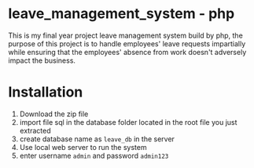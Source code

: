 # leave_management_system - php
This is my final year project leave management system build by php, the purpose of this project is to handle employees' leave requests impartially while ensuring that the employees' absence from work doesn't adversely impact the business.

# Installation
1. Download the zip file
2. import file sql in the database folder located in the root file you just extracted
3. create database name as `leave_db` in the server
4. Use local web server to run the system
5. enter username `admin` and password `admin123`
